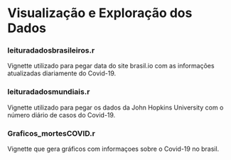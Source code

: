 # Visualização e Exploração dos Dados

### leituradadosbrasileiros.r
Vignette utilizado para pegar data do site brasil.io com as informações atualizadas diariamente do Covid-19.

### leituradadosmundiais.r
Vignette utilizado para pegar os dados da John Hopkins University com o número diário de casos do Covid-19.

### Graficos_mortesCOVID.r
Vignette que gera gráficos com informaçoes sobre o Covid-19 no brasil.
